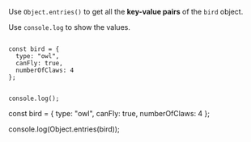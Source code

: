 Use `Object.entries()` to
get all the **key-value pairs**
of the `bird` object.

Use `console.log` to show the values.

<codeblock language="javascript" type="exercise" testMode="fixedInput">
<code>
const bird = {
  type: "owl",
  canFly: true,
  numberOfClaws: 4
};

console.log();
</code>

<solution>
const bird = {
  type: "owl",
  canFly: true,
  numberOfClaws: 4
};

console.log(Object.entries(bird));
</solution>
</codeblock>
